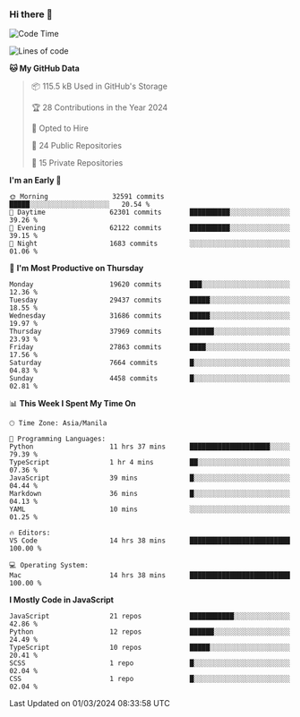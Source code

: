 ### Hi there 👋

<!--START_SECTION:waka-->
![Code Time](http://img.shields.io/badge/Code%20Time-594%20hrs%2043%20mins-blue)

![Lines of code](https://img.shields.io/badge/From%20Hello%20World%20I%27ve%20Written-63.1%20million%20lines%20of%20code-blue)

**🐱 My GitHub Data** 

> 📦 115.5 kB Used in GitHub's Storage 
 > 
> 🏆 28 Contributions in the Year 2024
 > 
> 💼 Opted to Hire
 > 
> 📜 24 Public Repositories 
 > 
> 🔑 15 Private Repositories 
 > 
**I'm an Early 🐤** 

```text
🌞 Morning                32591 commits       █████░░░░░░░░░░░░░░░░░░░░   20.54 % 
🌆 Daytime                62301 commits       ██████████░░░░░░░░░░░░░░░   39.26 % 
🌃 Evening                62122 commits       ██████████░░░░░░░░░░░░░░░   39.15 % 
🌙 Night                  1683 commits        ░░░░░░░░░░░░░░░░░░░░░░░░░   01.06 % 
```
📅 **I'm Most Productive on Thursday** 

```text
Monday                   19620 commits       ███░░░░░░░░░░░░░░░░░░░░░░   12.36 % 
Tuesday                  29437 commits       █████░░░░░░░░░░░░░░░░░░░░   18.55 % 
Wednesday                31686 commits       █████░░░░░░░░░░░░░░░░░░░░   19.97 % 
Thursday                 37969 commits       ██████░░░░░░░░░░░░░░░░░░░   23.93 % 
Friday                   27863 commits       ████░░░░░░░░░░░░░░░░░░░░░   17.56 % 
Saturday                 7664 commits        █░░░░░░░░░░░░░░░░░░░░░░░░   04.83 % 
Sunday                   4458 commits        █░░░░░░░░░░░░░░░░░░░░░░░░   02.81 % 
```


📊 **This Week I Spent My Time On** 

```text
🕑︎ Time Zone: Asia/Manila

💬 Programming Languages: 
Python                   11 hrs 37 mins      ████████████████████░░░░░   79.39 % 
TypeScript               1 hr 4 mins         ██░░░░░░░░░░░░░░░░░░░░░░░   07.36 % 
JavaScript               39 mins             █░░░░░░░░░░░░░░░░░░░░░░░░   04.44 % 
Markdown                 36 mins             █░░░░░░░░░░░░░░░░░░░░░░░░   04.13 % 
YAML                     10 mins             ░░░░░░░░░░░░░░░░░░░░░░░░░   01.25 % 

🔥 Editors: 
VS Code                  14 hrs 38 mins      █████████████████████████   100.00 % 

💻 Operating System: 
Mac                      14 hrs 38 mins      █████████████████████████   100.00 % 
```

**I Mostly Code in JavaScript** 

```text
JavaScript               21 repos            ███████████░░░░░░░░░░░░░░   42.86 % 
Python                   12 repos            ██████░░░░░░░░░░░░░░░░░░░   24.49 % 
TypeScript               10 repos            █████░░░░░░░░░░░░░░░░░░░░   20.41 % 
SCSS                     1 repo              █░░░░░░░░░░░░░░░░░░░░░░░░   02.04 % 
CSS                      1 repo              █░░░░░░░░░░░░░░░░░░░░░░░░   02.04 % 
```




 Last Updated on 01/03/2024 08:33:58 UTC
<!--END_SECTION:waka-->
